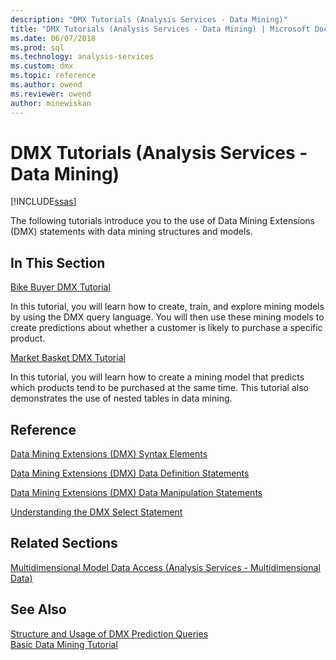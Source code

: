 ```yaml
---
description: "DMX Tutorials (Analysis Services - Data Mining)"
title: "DMX Tutorials (Analysis Services - Data Mining) | Microsoft Docs"
ms.date: 06/07/2018
ms.prod: sql
ms.technology: analysis-services
ms.custom: dmx
ms.topic: reference
ms.author: owend
ms.reviewer: owend
author: minewiskan
---
```

# DMX Tutorials (Analysis Services - Data Mining)
[!INCLUDE[ssas](../includes/applies-to-version/ssas.md)]

  The following tutorials introduce you to the use of Data Mining Extensions (DMX) statements with data mining structures and models.  
  
## In This Section  
 [Bike Buyer DMX Tutorial](https://msdn.microsoft.com/library/4b634cc1-86dc-42ec-9804-a19292fe8448)  
  
 In this tutorial, you will learn how to create, train, and explore mining models by using the DMX query language. You will then use these mining models to create predictions about whether a customer is likely to purchase a specific product.  
  
 [Market Basket DMX Tutorial](https://msdn.microsoft.com/library/6e262a1d-c89e-4033-8368-46cf25168ef5)  
  
 In this tutorial, you will learn how to create a mining model that predicts which products tend to be purchased at the same time. This tutorial also demonstrates the use of nested tables in data mining.  
  
## Reference  
 [Data Mining Extensions &#40;DMX&#41; Syntax Elements](../dmx/data-mining-extensions-dmx-syntax-elements.md)  
  
 [Data Mining Extensions &#40;DMX&#41; Data Definition Statements](../dmx/dmx-statements-data-definition.md)  
  
 [Data Mining Extensions &#40;DMX&#41; Data Manipulation Statements](../dmx/dmx-statements-data-manipulation.md)  
  
 [Understanding the DMX Select Statement](../dmx/understanding-the-dmx-select-statement.md)  
  
## Related Sections  
 [Multidimensional Model Data Access &#40;Analysis Services - Multidimensional Data&#41;](https://docs.microsoft.com/analysis-services/multidimensional-models/mdx/multidimensional-model-data-access-analysis-services-multidimensional-data)  
  
## See Also  
 [Structure and Usage of DMX Prediction Queries](../dmx/structure-and-usage-of-dmx-prediction-queries.md)   
 [Basic Data Mining Tutorial](https://msdn.microsoft.com/library/6602edb6-d160-43fb-83c8-9df5dddfeb9c)  
  
  

